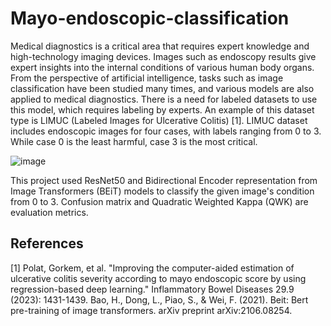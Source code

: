 # Mayo-endoscopic-classification

Medical diagnostics is a critical area that requires expert knowledge and high-technology imaging devices. Images such as endoscopy results give expert insights into the internal conditions of various human body organs. From the perspective of artificial intelligence, tasks such as image classification have been studied many times, and various models are also applied to medical diagnostics. There is a need for labeled datasets to use this model, which requires labeling by experts. An example of this dataset type is LIMUC (Labeled Images for Ulcerative Colitis) [1]. LIMUC dataset includes endoscopic images for four cases, with labels ranging from 0 to 3. While case 0 is the least harmful, case 3 is the most critical.

![image](https://github.com/user-attachments/assets/4275e85c-90df-48d3-8981-8f9285ff3c1e)

This project used ResNet50 and Bidirectional Encoder representation from Image Transformers (BEiT) models to classify the given image's condition from 0 to 3.
Confusion matrix and Quadratic Weighted Kappa (QWK) are evaluation metrics.


## References
[1] Polat, Gorkem, et al. "Improving the computer-aided estimation of ulcerative colitis severity according to mayo endoscopic score by using regression-based deep learning." Inflammatory Bowel Diseases 29.9 (2023): 1431-1439. Bao, H., Dong, L., Piao, S., & Wei, F. (2021). Beit: Bert pre-training of image transformers. arXiv preprint arXiv:2106.08254. 

